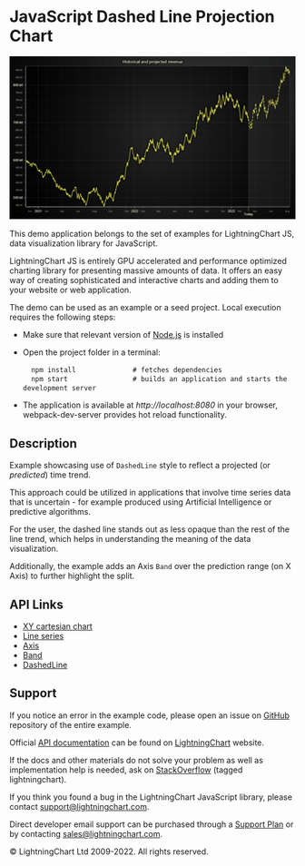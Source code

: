 # JavaScript Dashed Line Projection Chart

![JavaScript Dashed Line Projection Chart](dashedProjection-darkGold.png)

This demo application belongs to the set of examples for LightningChart JS, data visualization library for JavaScript.

LightningChart JS is entirely GPU accelerated and performance optimized charting library for presenting massive amounts of data. It offers an easy way of creating sophisticated and interactive charts and adding them to your website or web application.

The demo can be used as an example or a seed project. Local execution requires the following steps:

-   Make sure that relevant version of [Node.js](https://nodejs.org/en/download/) is installed
-   Open the project folder in a terminal:

          npm install              # fetches dependencies
          npm start                # builds an application and starts the development server

-   The application is available at _http://localhost:8080_ in your browser, webpack-dev-server provides hot reload functionality.


## Description

Example showcasing use of `DashedLine` style to reflect a projected (or _predicted_) time trend.

This approach could be utilized in applications that involve time series data that is uncertain - for example produced using Artificial Intelligence or predictive algorithms.

For the user, the dashed line stands out as less opaque than the rest of the line trend, which helps in understanding the meaning of the data visualization.

Additionally, the example adds an Axis `Band` over the prediction range (on X Axis) to further highlight the split.


## API Links

* [XY cartesian chart]
* [Line series]
* [Axis]
* [Band]
* [DashedLine]


## Support

If you notice an error in the example code, please open an issue on [GitHub][0] repository of the entire example.

Official [API documentation][1] can be found on [LightningChart][2] website.

If the docs and other materials do not solve your problem as well as implementation help is needed, ask on [StackOverflow][3] (tagged lightningchart).

If you think you found a bug in the LightningChart JavaScript library, please contact support@lightningchart.com.

Direct developer email support can be purchased through a [Support Plan][4] or by contacting sales@lightningchart.com.

[0]: https://github.com/Arction/
[1]: https://lightningchart.com/lightningchart-js-api-documentation/
[2]: https://lightningchart.com
[3]: https://stackoverflow.com/questions/tagged/lightningchart
[4]: https://lightningchart.com/support-services/

© LightningChart Ltd 2009-2022. All rights reserved.


[XY cartesian chart]: https://lightningchart.com/js-charts/api-documentation/v4.2.0/classes/ChartXY.html
[Line series]: https://lightningchart.com/js-charts/api-documentation/v4.2.0/classes/LineSeries.html
[Axis]: https://lightningchart.com/js-charts/api-documentation/v4.2.0/classes/Axis.html
[Band]: https://lightningchart.com/js-charts/api-documentation/v4.2.0/classes/Band.html
[DashedLine]: https://lightningchart.com/js-charts/api-documentation/v4.2.0/classes/DashedLine.html

